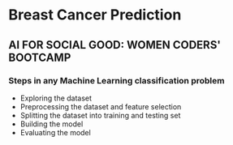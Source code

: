 # Breast Cancer Prediction

## AI FOR SOCIAL GOOD: WOMEN CODERS' BOOTCAMP

### Steps in any Machine Learning classification problem
- Exploring the dataset
- Preprocessing the dataset and feature selection
- Splitting the dataset into training and testing set
- Building the model
- Evaluating the model